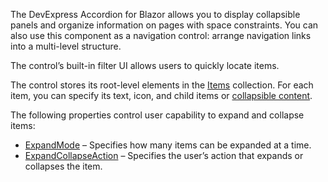 The DevExpress Accordion for Blazor allows you to display collapsible panels and organize information on pages with space constraints. You can also use this component as a navigation control: arrange navigation links into a multi-level structure.  

The control’s built-in filter UI allows users to quickly locate items. 

The control stores its root-level elements in the [Items](http://docs.devexpress.com/Blazor/DevExpress.Blazor.DxAccordion.Items) collection. For each item, you can specify its text, icon, and child items or [collapsible content](http://docs.devexpress.com/Blazor/DevExpress.Blazor.DxAccordionItem.ContentTemplate). 

The following properties control user capability to expand and collapse items: 

* [ExpandMode](http://docs.devexpress.com/Blazor/DevExpress.Blazor.DxAccordion.ExpandMode) – Specifies how many items can be expanded at a time. 
* [ExpandCollapseAction](http://docs.devexpress.com/Blazor/DevExpress.Blazor.DxAccordion.ExpandCollapseAction) – Specifies the user’s action that expands or collapses the item. 